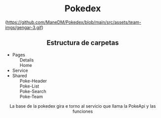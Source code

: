 
<h1 align="center">Pokedex</h1>

<p align="center">

(https://github.com/ManeDM/Pokedex/blob/main/src/assets/team-imgs/gengar-3.gif)

</p>

<h2 align="center" width="150px"> Estructura de carpetas</h2>
<ul>
<li>Pages
<ul>Details</ul>
<ul>Home</ul>
</li>
<li>Service</li>
<li>Shared
<ul>Poke-Header</ul>
<ul>Poke-List</ul>
<ul>Poke-Search</ul>
<ul>Poke-Team</ul>
</li>
</ul>
<p align="center">
La base de la pokedex gira e torno al servicio que llama la PokeApi y las funciones 
</p>